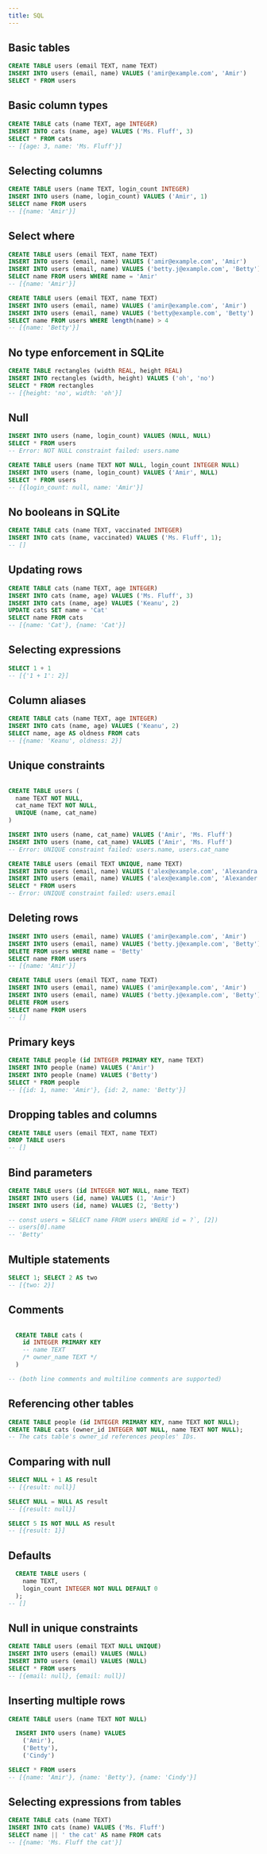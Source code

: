 ```yaml
---
title: SQL
---
```


## Basic tables

```sql
CREATE TABLE users (email TEXT, name TEXT)
INSERT INTO users (email, name) VALUES ('amir@example.com', 'Amir')
SELECT * FROM users
```

## Basic column types

```sql
CREATE TABLE cats (name TEXT, age INTEGER)
INSERT INTO cats (name, age) VALUES ('Ms. Fluff', 3)
SELECT * FROM cats
-- [{age: 3, name: 'Ms. Fluff'}]
```

## Selecting columns

```sql
CREATE TABLE users (name TEXT, login_count INTEGER)
INSERT INTO users (name, login_count) VALUES ('Amir', 1)
SELECT name FROM users
-- [{name: 'Amir'}]
```

## Select where

```sql
CREATE TABLE users (email TEXT, name TEXT)
INSERT INTO users (email, name) VALUES ('amir@example.com', 'Amir')
INSERT INTO users (email, name) VALUES ('betty.j@example.com', 'Betty')
SELECT name FROM users WHERE name = 'Amir'
-- [{name: 'Amir'}]
```

```sql
CREATE TABLE users (email TEXT, name TEXT)
INSERT INTO users (email, name) VALUES ('amir@example.com', 'Amir')
INSERT INTO users (email, name) VALUES ('betty@example.com', 'Betty')
SELECT name FROM users WHERE length(name) > 4
-- [{name: 'Betty'}]
```

## No type enforcement in SQLite

```sql
CREATE TABLE rectangles (width REAL, height REAL)
INSERT INTO rectangles (width, height) VALUES ('oh', 'no')
SELECT * FROM rectangles
-- [{height: 'no', width: 'oh'}]
```

## Null

```sql
INSERT INTO users (name, login_count) VALUES (NULL, NULL)
SELECT * FROM users
-- Error: NOT NULL constraint failed: users.name
```

```sql
CREATE TABLE users (name TEXT NOT NULL, login_count INTEGER NULL)
INSERT INTO users (name, login_count) VALUES ('Amir', NULL)
SELECT * FROM users
-- [{login_count: null, name: 'Amir'}]
```

## No booleans in SQLite

```sql
CREATE TABLE cats (name TEXT, vaccinated INTEGER)
INSERT INTO cats (name, vaccinated) VALUES ('Ms. Fluff', 1);
-- []
```

## Updating rows

```sql
CREATE TABLE cats (name TEXT, age INTEGER)
INSERT INTO cats (name, age) VALUES ('Ms. Fluff', 3)
INSERT INTO cats (name, age) VALUES ('Keanu', 2)
UPDATE cats SET name = 'Cat'
SELECT name FROM cats
-- [{name: 'Cat'}, {name: 'Cat'}]
```

## Selecting expressions

```sql
SELECT 1 + 1
-- [{'1 + 1': 2}]
```

## Column aliases

```sql
CREATE TABLE cats (name TEXT, age INTEGER)
INSERT INTO cats (name, age) VALUES ('Keanu', 2)
SELECT name, age AS oldness FROM cats
-- [{name: 'Keanu', oldness: 2}]
```

## Unique constraints

```sql

CREATE TABLE users (
  name TEXT NOT NULL,
  cat_name TEXT NOT NULL,
  UNIQUE (name, cat_name)
)

INSERT INTO users (name, cat_name) VALUES ('Amir', 'Ms. Fluff')
INSERT INTO users (name, cat_name) VALUES ('Amir', 'Ms. Fluff')
-- Error: UNIQUE constraint failed: users.name, users.cat_name
```

```sql
CREATE TABLE users (email TEXT UNIQUE, name TEXT)
INSERT INTO users (email, name) VALUES ('alex@example.com', 'Alexandra')
INSERT INTO users (email, name) VALUES ('alex@example.com', 'Alexander')
SELECT * FROM users
-- Error: UNIQUE constraint failed: users.email
```

## Deleting rows

```sql
INSERT INTO users (email, name) VALUES ('amir@example.com', 'Amir')
INSERT INTO users (email, name) VALUES ('betty.j@example.com', 'Betty')
DELETE FROM users WHERE name = 'Betty'
SELECT name FROM users
-- [{name: 'Amir'}]
```

```sql
CREATE TABLE users (email TEXT, name TEXT)
INSERT INTO users (email, name) VALUES ('amir@example.com', 'Amir')
INSERT INTO users (email, name) VALUES ('betty.j@example.com', 'Betty')
DELETE FROM users
SELECT name FROM users
-- []
```

## Primary keys

```sql
CREATE TABLE people (id INTEGER PRIMARY KEY, name TEXT)
INSERT INTO people (name) VALUES ('Amir')
INSERT INTO people (name) VALUES ('Betty')
SELECT * FROM people
-- [{id: 1, name: 'Amir'}, {id: 2, name: 'Betty'}]
```

## Dropping tables and columns

```sql
CREATE TABLE users (email TEXT, name TEXT)
DROP TABLE users
-- []
```

## Bind parameters

```sql
CREATE TABLE users (id INTEGER NOT NULL, name TEXT)
INSERT INTO users (id, name) VALUES (1, 'Amir')
INSERT INTO users (id, name) VALUES (2, 'Betty')

-- const users = SELECT name FROM users WHERE id = ?`, [2])
-- users[0].name
-- 'Betty'
```

## Multiple statements

```sql
SELECT 1; SELECT 2 AS two
-- [{two: 2}]
```

## Comments

```sql

  CREATE TABLE cats (
    id INTEGER PRIMARY KEY
    -- name TEXT
    /* owner_name TEXT */
  )

-- (both line comments and multiline comments are supported)
```

## Referencing other tables

```sql
CREATE TABLE people (id INTEGER PRIMARY KEY, name TEXT NOT NULL);
CREATE TABLE cats (owner_id INTEGER NOT NULL, name TEXT NOT NULL);
-- The cats table's owner_id references peoples' IDs.
```

## Comparing with null

```sql
SELECT NULL + 1 AS result
-- [{result: null}]
```

```sql
SELECT NULL = NULL AS result
-- [{result: null}]
```

```sql
SELECT 5 IS NOT NULL AS result
-- [{result: 1}]
```

## Defaults

```sql
  CREATE TABLE users (
    name TEXT,
    login_count INTEGER NOT NULL DEFAULT 0
  );
-- []
```

## Null in unique constraints

```sql
CREATE TABLE users (email TEXT NULL UNIQUE)
INSERT INTO users (email) VALUES (NULL)
INSERT INTO users (email) VALUES (NULL)
SELECT * FROM users
-- [{email: null}, {email: null}]
```

## Inserting multiple rows

```sql
CREATE TABLE users (name TEXT NOT NULL)

  INSERT INTO users (name) VALUES
    ('Amir'),
    ('Betty'),
    ('Cindy')

SELECT * FROM users
-- [{name: 'Amir'}, {name: 'Betty'}, {name: 'Cindy'}]

```

## Selecting expressions from tables

```sql
CREATE TABLE cats (name TEXT)
INSERT INTO cats (name) VALUES ('Ms. Fluff')
SELECT name || ' the cat' AS name FROM cats
-- [{name: 'Ms. Fluff the cat'}]
```

